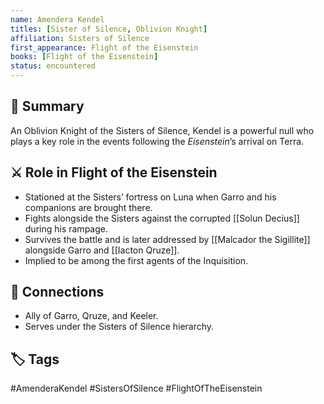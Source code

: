 ```yaml
---
name: Amendera Kendel
titles: [Sister of Silence, Oblivion Knight]
affiliation: Sisters of Silence
first_appearance: Flight of the Eisenstein
books: [Flight of the Eisenstein]
status: encountered
---
```


## 🧠 Summary
An Oblivion Knight of the Sisters of Silence, Kendel is a powerful null who plays a key role in the events following the *Eisenstein*’s arrival on Terra.

## ⚔️ Role in Flight of the Eisenstein
- Stationed at the Sisters’ fortress on Luna when Garro and his companions are brought there.
- Fights alongside the Sisters against the corrupted [[Solun Decius]] during his rampage.
- Survives the battle and is later addressed by [[Malcador the Sigillite]] alongside Garro and [[Iacton Qruze]].
- Implied to be among the first agents of the Inquisition.

## 🔗 Connections
- Ally of Garro, Qruze, and Keeler.
- Serves under the Sisters of Silence hierarchy.

## 🏷︎ Tags
#AmenderaKendel #SistersOfSilence #FlightOfTheEisenstein